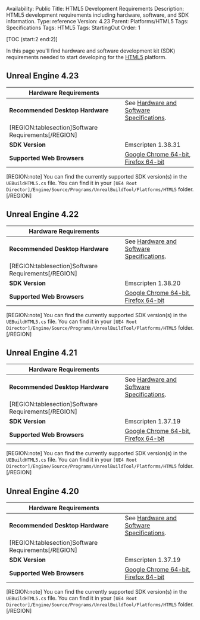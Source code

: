 ﻿Availability: Public
Title: HTML5 Development Requirements
Description: HTML5 development requirements including hardware, software, and SDK information. 
Type: reference
Version: 4.23
Parent: Platforms/HTML5
Tags: Specifications
Tags: HTML5
Tags: StartingOut
Order: 1


[TOC (start:2 end:2)] 

In this page you'll find hardware and software development kit (SDK) requirements needed to start developing for the [HTML5](../HTML5.md) platform.   

  ## Unreal Engine 4.23

| Hardware Requirements ||
| --- | --- |
| **Recommended Desktop Hardware** | See [Hardware and Software Specifications](https://docs.unrealengine.com/en-US/GettingStarted/RecommendedSpecifications). |
| [REGION:tablesection]Software Requirements[/REGION] ||
| **SDK Version** | Emscripten 1.38.31 |
| **Supported Web Browsers** | [Google Chrome 64-bit](https://www.google.com/chrome/beta/), [Firefox 64-bit](https://www.mozilla.org/en-US/firefox/all/) |

[REGION:note]
You can find the currently supported SDK version(s) in the `UEBuildHTML5.cs` file. You can find it in your `[UE4 Root Director]/Engine/Source/Programs/UnrealBuildTool/Platforms/HTML5` folder.
[/REGION]


## Unreal Engine 4.22

| Hardware Requirements ||
| --- | --- |
| **Recommended Desktop Hardware** | See [Hardware and Software Specifications](https://docs.unrealengine.com/en-US/GettingStarted/RecommendedSpecifications). |
| [REGION:tablesection]Software Requirements[/REGION] ||
| **SDK Version** | Emscripten 1.38.20 |
| **Supported Web Browsers** | [Google Chrome 64-bit](https://www.google.com/chrome/beta/), [Firefox 64-bit](https://www.mozilla.org/en-US/firefox/all/) |

[REGION:note]
You can find the currently supported SDK version(s) in the `UEBuildHTML5.cs` file. You can find it in your `[UE4 Root Director]/Engine/Source/Programs/UnrealBuildTool/Platforms/HTML5` folder.
[/REGION]

## Unreal Engine 4.21

| Hardware Requirements ||
| --- | --- |
| **Recommended Desktop Hardware** | See [Hardware and Software Specifications](https://docs.unrealengine.com/en-US/GettingStarted/RecommendedSpecifications). |
| [REGION:tablesection]Software Requirements[/REGION] ||
| **SDK Version** | Emscripten 1.37.19 |
| **Supported Web Browsers** | [Google Chrome 64-bit](https://www.google.com/chrome/beta/), [Firefox 64-bit](https://www.mozilla.org/en-US/firefox/all/) |

[REGION:note]
You can find the currently supported SDK version(s) in the `UEBuildHTML5.cs` file. You can find it in your `[UE4 Root Director]/Engine/Source/Programs/UnrealBuildTool/Platforms/HTML5` folder.
[/REGION]

## Unreal Engine 4.20

| Hardware Requirements ||
| --- | --- |
| **Recommended Desktop Hardware** | See [Hardware and Software Specifications](https://docs.unrealengine.com/en-US/GettingStarted/RecommendedSpecifications). |
| [REGION:tablesection]Software Requirements[/REGION] ||
| **SDK Version** | Emscripten 1.37.19 |
| **Supported Web Browsers** | [Google Chrome 64-bit](https://www.google.com/chrome/beta/), [Firefox 64-bit](https://www.mozilla.org/en-US/firefox/all/) |

[REGION:note]
You can find the currently supported SDK version(s) in the `UEBuildHTML5.cs` file. You can find it in your `[UE4 Root Director]/Engine/Source/Programs/UnrealBuildTool/Platforms/HTML5` folder.
[/REGION]


